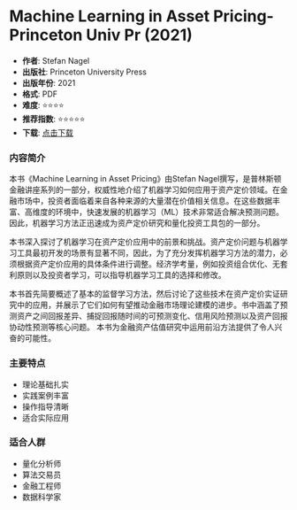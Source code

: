 # Machine Learning in Asset Pricing-Princeton Univ Pr (2021)

- **作者**: Stefan Nagel
- **出版社**: Princeton University Press
- **出版年份**: 2021
- **格式**: PDF
- **难度**: ⭐⭐⭐⭐
- **推荐指数**: ⭐⭐⭐⭐⭐
- **下载**: [点击下载](https://quant-wiki.com/pdf/Machine%20Learning%20in%20Asset%20Pricing-Princeton%20Univ%20Pr%20%282021.pdf)

### 内容简介

本书《Machine Learning in Asset Pricing》由Stefan Nagel撰写，是普林斯顿金融讲座系列的一部分，权威性地介绍了机器学习如何应用于资产定价领域。在金融市场中，投资者面临着来自各种来源的大量潜在价值相关信息。在这些数据丰富、高维度的环境中，快速发展的机器学习（ML）技术非常适合解决预测问题。因此，机器学习方法正迅速成为资产定价研究和量化投资工具包的一部分。

本书深入探讨了机器学习在资产定价应用中的前景和挑战。资产定价问题与机器学习工具最初开发的场景有显著不同，因此，为了充分发挥机器学习方法的潜力，必须根据资产定价应用的具体条件进行调整。经济学考量，例如投资组合优化、无套利原则以及投资者学习，可以指导机器学习工具的选择和修改。

本书首先简要概述了基本的监督学习方法，然后讨论了这些技术在资产定价实证研究中的应用，并展示了它们如何有望推动金融市场理论建模的进步。书中涵盖了预测资产之间回报差异、捕捉回报随时间的可预测变化、信用风险预测以及资产回报协动性预测等核心问题。 本书为金融资产估值研究中运用前沿方法提供了令人兴奋的可能性。

### 主要特点

- 理论基础扎实
- 实践案例丰富
- 操作指导清晰
- 适合实际应用

### 适合人群

- 量化分析师
- 算法交易员
- 金融工程师
- 数据科学家